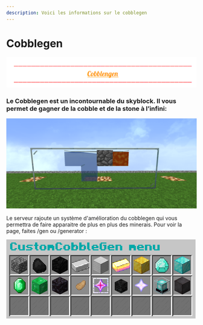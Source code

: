 ```yaml
---
description: Voici les informations sur le cobblegen
---
```


# Cobblegen

![](../.gitbook/assets/capture-decran-2021-03-20-220154.png)

### **Le Cobblegen est un incontournable du skyblock. Il vous permet de gagner de la cobble et de la stone à l’infini:**

![](../.gitbook/assets/capture-decran-2021-03-20-220014.png)

Le serveur rajoute un système d'amélioration du cobblegen qui vous permettra de faire apparaitre de plus en plus des minerais. Pour voir la page, faites /gen ou /generator :

![](../.gitbook/assets/capture-decran-2021-03-20-220841.png)





